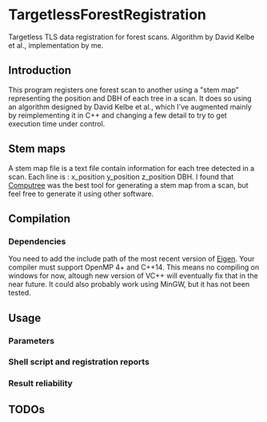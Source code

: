 # TargetlessForestRegistration
Targetless TLS data registration for forest scans. Algorithm by David Kelbe et al., implementation by me.

## Introduction
This program registers one forest scan to another using a "stem map" representing the position and DBH of each tree in a scan.
It does so using an algorithm designed by David Kelbe et al., which I've augmented mainly by reimplementing it in C++ and changing a few
detail to try to get execution time under control.

## Stem maps
A stem map file is a text file contain information for each tree detected in a scan. Each line is : x_position y_position z_position DBH.
I found that [Computree](http://computree.onf.fr/?lang=en) was the best tool for generating a stem map from a scan, but feel free to generate it using other software.

## Compilation
### Dependencies
You need to add the include path of the most recent version of [Eigen](http://eigen.tuxfamily.org/index.php?title=Main_Page). Your compiler must support OpenMP 4+ and C++14. This means no compiling on windows for now, altough new version of VC++ will eventually fix that in the near future. It could also probably work using MinGW, but it has not been tested.

## Usage
### Parameters
### Shell script and registration reports
### Result reliability

## TODOs
